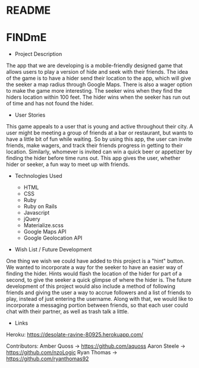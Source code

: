# README

# FINDmE

* Project Description

The app that we are developing is a mobile-friendly designed game that allows
users to play a version of hide and seek with their friends.  The idea of the
game is to have a hider send their location to the app, which will give the seeker
a map radius through Google Maps. There is also a wager option to make the game more interesting.
The seeker wins when they find the hiders location within 100 feet. The hider wins when the
seeker has run out of time and has not found the hider.

* User Stories

This game appeals to a user that is young and active throughout their city. A user
might be meeting a group of friends at a bar or restaurant, but wants to have a little
bit of fun while waiting. So by using this app, the user can invite friends, make wagers,
and track their friends progress in getting to their location.  Similarly, whomever is
invited can win a quick beer or appetizer by finding the hider before time runs out. This
app gives the user, whether hider or seeker, a fun way to meet up with friends.

* Technologies Used
  - HTML
  - CSS
  - Ruby
  - Ruby on Rails
  - Javascript
  - jQuery
  - Materialize.scss
  - Google Maps API
  - Google Geolocation API

* Wish List / Future Development

One thing we wish we could have added to this project is a "hint" button. We
wanted to incorporate a way for the seeker to have an easier way of finding the
hider. Hints would flash the location of the hider for part of a second, to give
the seeker a quick glimpse of where the hider is.
The future development of this project would also include a method of following
friends and giving the user a way to accrue followers and a list of friends to
play, instead of just entering the username. Along with that, we would like to
incorporate a messaging portion between friends, so that each user could chat with
their partner, as well as trash talk a little.

* Links

Heroku: https://desolate-ravine-80925.herokuapp.com/

Contributors:
  Amber Quoss ->  https://github.com/aquoss
  Aaron Steele ->  https://github.com/nzoLogic
  Ryan Thomas ->  https://github.com/ryanthomas92
